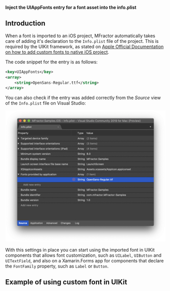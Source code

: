 **Inject the UIAppFonts entry for a font asset into the info.plist**

## Introduction

When a font is imported to an iOS project, MFractor automatically takes care of adding it's declaration to the `Info.plist` file of the project. This is required by the UIKit framework, as stated on [Apple Official Documentation on how to add custom fonts to native iOS project](https://developer.apple.com/documentation/uikit/text_display_and_fonts/adding_a_custom_font_to_your_app).

The code snippet for the entry is as follows:

```xml
<key>UIAppFonts</key>
<array>
    <string>OpenSans-Regular.ttf</string>
</array>
```

You can also check if the entry was added correctly from the _Source_ view of the `Info.plist` file on Visual Studio:

![The UIAppFonts entry view in the Info.plist tool on Visual Studio for Mac](/img/fonts/uiappfonts-entry.png)

With this settings in place you can start using the imported font in UIKit components that allows font customization, such as `UILabel`, `UIButton` and `UITextField`, and also on a Xamarin.Forms app for components that declare the `FontFamily` property, such as `Label` or `Button`.

## Example of using custom font in UIKit
